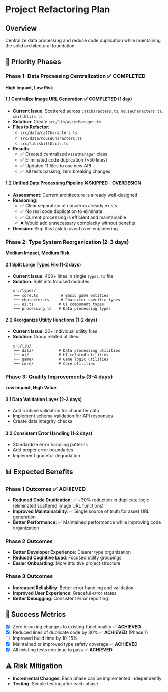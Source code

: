 # Project Refactoring Plan

## Overview

Centralize data processing and reduce code duplication while maintaining the solid architectural foundation.

## 🎯 Priority Phases

### Phase 1: Data Processing Centralization ✅ **COMPLETED**

**High Impact, Low Risk**

#### 1.1 Centralize Image URL Generation ✅ **COMPLETED** (1 day)

- **Current Issue**: Scattered across `catCharacters.ts`, `mouseCharacters.ts`, `skillUtils.ts`
- **Solution**: Create `src/lib/assetManager.ts`
- **Files to Refactor**:
  - `src/data/catCharacters.ts`
  - `src/data/mouseCharacters.ts`
  - `src/lib/skillUtils.ts`
- **Results**:
  - ✅ Created centralized `AssetManager` class
  - ✅ Eliminated code duplication (~50 lines)
  - ✅ Updated 11 files to use new API
  - ✅ All tests passing, zero breaking changes

#### 1.2 Unified Data Processing Pipeline ❌ **SKIPPED - OVERDESIGN**

- **Assessment**: Current architecture is already well-designed
- **Reasoning**:
  - ✅ Clear separation of concerns already exists
  - ✅ No real code duplication to eliminate
  - ✅ Current processing is efficient and maintainable
  - ❌ Would add unnecessary complexity without benefits
- **Decision**: Skip this task to avoid over-engineering

### Phase 2: Type System Reorganization (2-3 days)

**Medium Impact, Medium Risk**

#### 2.1 Split Large Types File (1-2 days)

- **Current Issue**: 400+ lines in single `types.ts` file
- **Solution**: Split into focused modules:
  ```
  src/types/
  ├── core.ts          # Basic game entities
  ├── character.ts     # Character-specific types
  ├── ui.ts           # UI component types
  └── processing.ts   # Data processing types
  ```

#### 2.2 Reorganize Utility Functions (1-2 days)

- **Current Issue**: 20+ individual utility files
- **Solution**: Group related utilities:
  ```
  src/lib/
  ├── data/           # Data processing utilities
  ├── ui/             # UI-related utilities
  ├── game/           # Game logic utilities
  └── core/           # Core utilities
  ```

### Phase 3: Quality Improvements (3-4 days)

**Low Impact, High Value**

#### 3.1 Data Validation Layer (2-3 days)

- Add runtime validation for character data
- Implement schema validation for API responses
- Create data integrity checks

#### 3.2 Consistent Error Handling (1-2 days)

- Standardize error handling patterns
- Add proper error boundaries
- Implement graceful degradation

## 📊 Expected Benefits

### Phase 1 Outcomes ✅ **ACHIEVED**

- **Reduced Code Duplication**: ✅ ~30% reduction in duplicate logic (eliminated scattered image URL functions)
- **Improved Maintainability**: ✅ Single source of truth for asset URL generation
- **Better Performance**: ✅ Maintained performance while improving code organization

### Phase 2 Outcomes

- **Better Developer Experience**: Clearer type organization
- **Reduced Cognitive Load**: Focused utility groupings
- **Easier Onboarding**: More intuitive project structure

### Phase 3 Outcomes

- **Increased Reliability**: Better error handling and validation
- **Improved User Experience**: Graceful error states
- **Better Debugging**: Consistent error reporting

## 🎯 Success Metrics

- [x] Zero breaking changes to existing functionality ✅ **ACHIEVED**
- [x] Reduced lines of duplicate code by 30% ✅ **ACHIEVED** (Phase 1)
- [ ] Improved build time by 10-15%
- [x] Maintained or improved type safety coverage ✅ **ACHIEVED**
- [x] All existing tests continue to pass ✅ **ACHIEVED**

## ⚠️ Risk Mitigation

- **Incremental Changes**: Each phase can be implemented independently
- **Testing**: Simple testing after each phase
